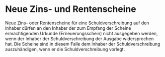 # Neue Zins- und Rentenscheine

Neue Zins- oder Rentenscheine für eine Schuldverschreibung auf den Inhaber dürfen an den Inhaber der zum Empfang der Scheine ermächtigenden Urkunde (Erneuerungsschein) nicht ausgegeben werden, wenn der Inhaber der Schuldverschreibung der Ausgabe widersprochen hat. Die Scheine sind in diesem Falle dem Inhaber der Schuldverschreibung auszuhändigen, wenn er die Schuldverschreibung vorlegt. 

